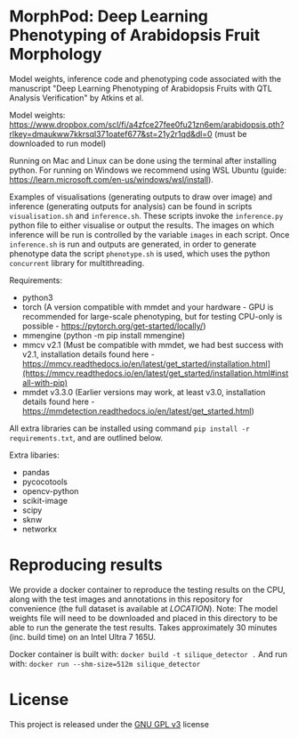 # MorphPod: Deep Learning Phenotyping of Arabidopsis Fruit Morphology
Model weights, inference code and phenotyping code associated with the manuscript "Deep Learning Phenotyping of Arabidopsis Fruits with QTL Analysis Verification" by Atkins et al.

Model weights: https://www.dropbox.com/scl/fi/a4zfce27fee0fu21zn6em/arabidopsis.pth?rlkey=dmaukww7kkrsql371oatef677&st=21y2r1qd&dl=0 (must be downloaded to run model)

Running on Mac and Linux can be done using the terminal after installing python. For running on Windows we recommend using WSL Ubuntu (guide: https://learn.microsoft.com/en-us/windows/wsl/install).

Examples of visualisations (generating outputs to draw over image) and inference (generating outputs for analysis) can be found in scripts ``visualisation.sh`` and ``inference.sh``. These scripts invoke the ``inference.py`` python file to either visualise or output the results. The images on which inference will be run is controlled by the variable ``images`` in each script. Once ``inference.sh`` is run and outputs are generated, in order to generate phenotype data the script ``phenotype.sh`` is used, which uses the python ``concurrent`` library for multithreading. 

Requirements:
  - python3
  - torch (A version compatible with mmdet and your hardware - GPU is recommended for large-scale phenotyping, but for testing CPU-only is possible - https://pytorch.org/get-started/locally/)
  - mmengine (python -m pip install mmengine)
  - mmcv v2.1 (Must be compatible with mmdet, we had best success with v2.1, installation details found here - https://mmcv.readthedocs.io/en/latest/get_started/installation.html](https://mmcv.readthedocs.io/en/latest/get_started/installation.html#install-with-pip)
  - mmdet v3.3.0 (Earlier versions may work, at least v3.0, installation details found here - https://mmdetection.readthedocs.io/en/latest/get_started.html)

All extra libraries can be installed using command ``pip install -r requirements.txt``, and are outlined below.

Extra libaries:
  - pandas
  - pycocotools
  - opencv-python
  - scikit-image
  - scipy
  - sknw
  - networkx

# Reproducing results
We provide a docker container to reproduce the testing results on the CPU, along with the test images and annotations in this repository for convenience (the full dataset is available at *LOCATION*). Note: The model weights file will need to be downloaded and placed in this directory to be able to run the generate the test results. Takes approximately 30 minutes (inc. build time) on an Intel Ultra 7 165U.

Docker container is built with:
``docker build -t silique_detector .``
And run with:
``docker run --shm-size=512m silique_detector``

# License
This project is released under the [GNU GPL v3](https://www.gnu.org/licenses/gpl-3.0.en.html) license
